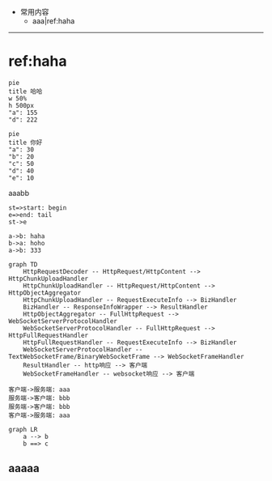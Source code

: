 - 常用内容
	- aaa|ref:haha
	
	
***

# ref:haha

```echart
pie
title 哈哈
w 50%
h 500px
"a": 155
"d": 222
```

```mermaid
pie
title 你好
"a": 30
"b": 20
"c": 50
"d": 40
"e": 10
```


aaabb
```flow
st=>start: begin
e=>end: tail
st->e
```

```sequence
a->b: haha
b->a: hoho
a->b: 333
```

```mermaid
graph TD
	HttpRequestDecoder -- HttpRequest/HttpContent --> HttpChunkUploadHandler
	HttpChunkUploadHandler -- HttpRequest/HttpContent --> HttpObjectAggregator
	HttpChunkUploadHandler -- RequestExecuteInfo --> BizHandler
	BizHandler -- ResponseInfoWrapper --> ResultHandler
	HttpObjectAggregator -- FullHttpRequest --> WebSocketServerProtocolHandler
	WebSocketServerProtocolHandler -- FullHttpRequest --> HttpFullRequestHandler
	HttpFullRequestHandler -- RequestExecuteInfo --> BizHandler
	WebSocketServerProtocolHandler -- TextWebSocketFrame/BinaryWebSocketFrame --> WebSocketFrameHandler
	ResultHandler -- http响应 --> 客户端
	WebSocketFrameHandler -- websocket响应 --> 客户端
```

```sequence
客户端->服务端: aaa
服务端->客户端: bbb
服务端->客户端: bbb
客户端->服务端: aaa
```


```mermaid
graph LR
	a --> b
	b ==> c
```

## aaaaa